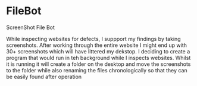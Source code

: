 # FileBot
ScreenShot  File Bot

While inspecting websites for defects, I suppport my findings by taking screenshots. 
After working through the entire website I might end up with 30+ screenshots which will have littered my dekstop.
I deciding to create a program that would run in teh background while I inspects websites. Whilst it is running it will create a 
folder on the desktop and move the screenshots to the folder while also renaming the files chronologically so that they can be easily found after operation
